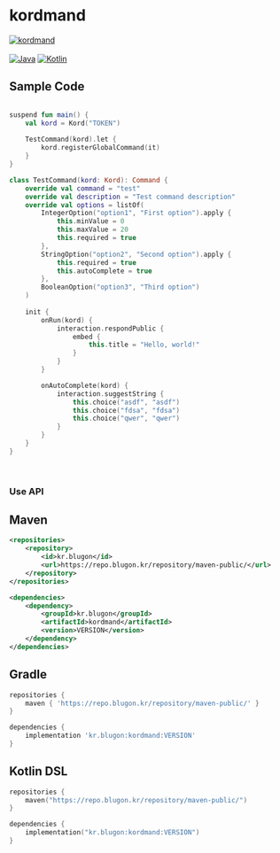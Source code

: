 # kordmand

[![kordmand](https://img.shields.io/badge/kordmand-0.0.2-blue.svg)]()
<br><br>
[![Java](https://img.shields.io/badge/Java-21-FF7700.svg?logo=java)]()
[![Kotlin](https://img.shields.io/badge/Kotlin-1.9.23-186FCC.svg?logo=kotlin)]()


## Sample Code

```kotlin

suspend fun main() {
    val kord = Kord("TOKEN")
    
    TestCommand(kord).let {
        kord.registerGlobalCommand(it)
    }
}

class TestCommand(kord: Kord): Command {
    override val command = "test"
    override val description = "Test command description"
    override val options = listOf(
        IntegerOption("option1", "First option").apply {
            this.minValue = 0
            this.maxValue = 20
            this.required = true
        },
        StringOption("option2", "Second option").apply {
            this.required = true
            this.autoComplete = true
        },
        BooleanOption("option3", "Third option")
    )
    
    init {
        onRun(kord) {
            interaction.respondPublic {
                embed {
                    this.title = "Hello, world!"
                }
            }
        }

        onAutoComplete(kord) {
            interaction.suggestString {
                this.choice("asdf", "asdf")
                this.choice("fdsa", "fdsa")
                this.choice("qwer", "qwer")
            }
        }
    }
}
```

<br>

### Use API

## Maven
```xml
<repositories>
    <repository>
        <id>kr.blugon</id>
        <url>https://repo.blugon.kr/repository/maven-public/</url>
    </repository>
</repositories>

<dependencies>
    <dependency>
        <groupId>kr.blugon</groupId>
        <artifactId>kordmand</artifactId>
        <version>VERSION</version>
    </dependency>
</dependencies>
```


## Gradle
```groovy
repositories {
    maven { 'https://repo.blugon.kr/repository/maven-public/' }
}

dependencies {
    implementation 'kr.blugon:kordmand:VERSION'
}
```

## Kotlin DSL
```kotlin
repositories {
    maven("https://repo.blugon.kr/repository/maven-public/")
}

dependencies {
    implementation("kr.blugon:kordmand:VERSION")
}
```
